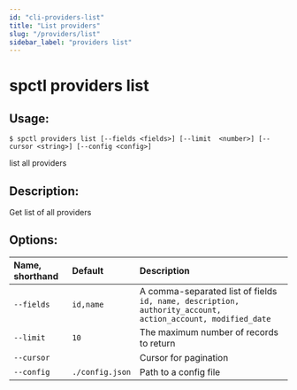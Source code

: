 ```yaml
---
id: "cli-providers-list"
title: "List providers"
slug: "/providers/list"
sidebar_label: "providers list"
---
```


# spctl providers list

## Usage:

```shell
$ spctl providers list [--fields <fields>] [--limit  <number>] [--cursor <string>] [--config <config>]
```

list all providers

## Description:

Get list of all providers

## Options:

|**Name, shorthand**|**Default**|**Description**|
| :- | :- | :- |
|`--fields`|`id,name`|A comma-separated list of fields `id, name, description, authority_account, action_account, modified_date`|
|`--limit`|`10`|The maximum number of records to return|
|`--cursor`||Cursor for pagination|
|`--config`|`./config.json`|Path to a config file|
